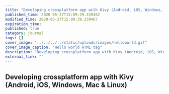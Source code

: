 ```yaml
---
title: "Developing crossplatform app with Kivy (Android, iOS, Windows, Mac & Linux)"
published_time: 2020-05-27T15:09:39.339462
modified_time: 2020-05-27T15:09:39.339467
expiration_time: 
published: true
category: journal
tags: []
cover_image: "../../../../static/uploads/images/helloworld.gif"
cover_image_caption: "Hello world HTML tag"
description: "Developing crossplatform app with Kivy (Android, iOS, Windows, Mac & Linux)"
external_link: ""
---
```


## Developing crossplatform app with Kivy (Android, iOS, Windows, Mac & Linux)

